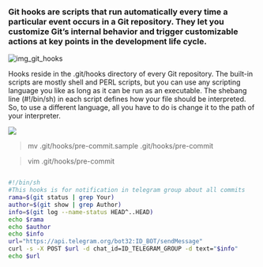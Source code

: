 ### **Git hooks** are scripts that run automatically every time a particular event occurs in a Git repository. They let you customize Git’s internal behavior and trigger customizable actions at key points in the development life cycle.

![img_git_hooks](https://wac-cdn.atlassian.com/dam/jcr:ac22adee-d740-4216-a92a-33c14b5623e5/01.svg?cdnVersion=319)

Hooks reside in the .git/hooks directory of every Git repository. The built-in scripts are mostly shell and PERL scripts, but you can use any scripting language you like as long as it can be run as an executable. The shebang line (#!/bin/sh) in each script defines how your file should be interpreted. So, to use a different language, all you have to do is change it to the path of your interpreter.



![](https://user-images.githubusercontent.com/300046/38129418-3643b1dc-33bc-11e8-8d3d-37fd0ea72ade.jpg)

 
>mv .git/hooks/pre-commit.sample .git/hooks/pre-commit

>vim .git/hooks/pre-commit

```sh 

#!/bin/sh
#This hooks is for notification in telegram group about all commits
rama=$(git status | grep Your)
author=$(git show | grep Author)
info=$(git log --name-status HEAD^..HEAD)
echo $rama
echo $author
echo $info
url="https://api.telegram.org/bot32:ID_BOT/sendMessage"
curl -s -X POST $url -d chat_id=ID_TELEGRAM_GROUP -d text="$info"
echo $url
```